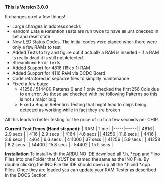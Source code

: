 **This is Version 3.0.0**

It changes quiet a few things!

- Large changes in address checks
- Random Data & Retention Tests are run twice to have all Bits checked in set and reset state
- New LED Status Codes. The initial codes were planed when there were only a few RAMs to test
- Added Tests to try and figure out if actually a RAM is inserted - if a RAM is really dead it is still not detected. 
- Streamlined Error Texts
- Added Support for 4816 (16k x 1) RAM
- Added Support for 4116 RAM via DCDC Board
- Code refactored in separate files to simplify maintenance
- Fixed a few bugs:
  - 41256 / 514400 Patterns 0 and 1 only checked the first 256 Cols due to an error. As those are checked with the following Patterns so this is not a major bug
  - Fixed a Bug in Retention Testing that might lead to chips being detected as working while in fact they are broken

All this leads to better testing for the price of up to a few seconds per CHIP. 

**Current Test Times (Hand stopped):**
| RAM | Time |
|-----|------|
| 4816 | 2.9 secs |
| 4116 | 2.9 secs |
| 4164 | 4.6 secs |
| 41256 | 11.8 secs |
| 4416 | 3.9 secs |
| 4464 | 6.6 secs |
| 411000 | 37 secs |
| 41256 | 5.9 secs |
| 41258 | 6.2 secs |
| 54400 | 15.8 secs |
| 54402 | 15.9 secs |

**Installation**
To install with the ARDUINO IDE download all *.h, *.cpp and *.ino Files into one Folder that *MUST* be named the same as the INO File. By double clicking the INO File the IDE should open up all the *.h and *.cpp Files. Once they are loaded you can update your RAM Tester as described in the DOCS Section. 

